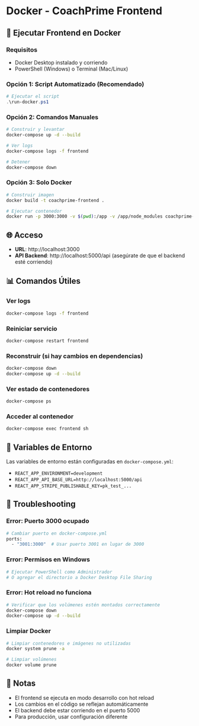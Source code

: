 # Docker - CoachPrime Frontend

## 🚀 Ejecutar Frontend en Docker

### Requisitos

- Docker Desktop instalado y corriendo
- PowerShell (Windows) o Terminal (Mac/Linux)

### Opción 1: Script Automatizado (Recomendado)

```powershell
# Ejecutar el script
.\run-docker.ps1
```

### Opción 2: Comandos Manuales

```bash
# Construir y levantar
docker-compose up -d --build

# Ver logs
docker-compose logs -f frontend

# Detener
docker-compose down
```

### Opción 3: Solo Docker

```bash
# Construir imagen
docker build -t coachprime-frontend .

# Ejecutar contenedor
docker run -p 3000:3000 -v $(pwd):/app -v /app/node_modules coachprime-frontend
```

## 🌐 Acceso

- **URL**: http://localhost:3000
- **API Backend**: http://localhost:5000/api (asegúrate de que el backend esté corriendo)

## 📊 Comandos Útiles

### Ver logs

```bash
docker-compose logs -f frontend
```

### Reiniciar servicio

```bash
docker-compose restart frontend
```

### Reconstruir (si hay cambios en dependencias)

```bash
docker-compose down
docker-compose up -d --build
```

### Ver estado de contenedores

```bash
docker-compose ps
```

### Acceder al contenedor

```bash
docker-compose exec frontend sh
```

## 🔧 Variables de Entorno

Las variables de entorno están configuradas en `docker-compose.yml`:

- `REACT_APP_ENVIRONMENT=development`
- `REACT_APP_API_BASE_URL=http://localhost:5000/api`
- `REACT_APP_STRIPE_PUBLISHABLE_KEY=pk_test_...`

## 🐛 Troubleshooting

### Error: Puerto 3000 ocupado

```bash
# Cambiar puerto en docker-compose.yml
ports:
  - "3001:3000"  # Usar puerto 3001 en lugar de 3000
```

### Error: Permisos en Windows

```bash
# Ejecutar PowerShell como Administrador
# O agregar el directorio a Docker Desktop File Sharing
```

### Error: Hot reload no funciona

```bash
# Verificar que los volúmenes estén montados correctamente
docker-compose down
docker-compose up -d --build
```

### Limpiar Docker

```bash
# Limpiar contenedores e imágenes no utilizadas
docker system prune -a

# Limpiar volúmenes
docker volume prune
```

## 📝 Notas

- El frontend se ejecuta en modo desarrollo con hot reload
- Los cambios en el código se reflejan automáticamente
- El backend debe estar corriendo en el puerto 5000
- Para producción, usar configuración diferente
